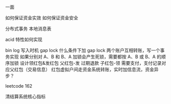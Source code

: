 一面

如何保证资金实效
如何保证资金安全

分布式事务
	本地消息表

acid 特性如何实现

bin log 写入时机
gap lock
	什么条件下加 gap lock
两个账户互相转账，写一个事务实现
	如果分别对 A、B 和 B、A 加锁会产生死锁，需要都按 A、B 或 B、A 的顺序加锁
设计领红包&发红包
	父红包-发
		过期退款
		子红包-领
		需要支付，支付记录对应父红包（交易信息）
		红包虚拟户间走资金系统转账，实时加信息流，资金异步？

leetcode 162

清结算系统核心指标